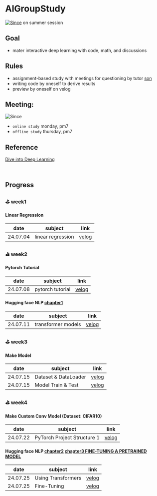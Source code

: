 # AIGroupStudy
[![Since](https://img.shields.io/badge/since-2024.06.30-6A5ACD.svg?&edge_flat=false)](https://github.com/boyamie/AIGroupStudy) on summer session

## Goal
- mater interactive deep learning with code, math, and discussions

## Rules
- assignment-based study with meetings for questioning by tutor [son](https://github.com/zespy5)
- writing code by oneself to derive results
- preview by oneself on velog

## Meeting:
![Since](https://img.shields.io/badge/동아리실A-PNUCSE-6A5ACD.svg?&edge_flat=false)
- `online study` monday, pm7
- `offline study` thursday, pm7

## Reference
[Dive into Deep Learning](https://ko.d2l.ai/index.html)

<br />

## Progress

### ⛳️ week1
#### Linear Regression

| date | subject | link                                                     | 
| ------ | --------- | ------------------------------------------------------------ |
| 24.07.04    | linear regression     | [velog](https://velog.io/@boyamie_/Linear-Regression)                 |

### ⛳️ week2
#### Pytorch Tutorial

| date | subject | link                                                     | 
| ------ | --------- | ------------------------------------------------------------ |
| 24.07.08    | pytorch tutorial     | [velog](https://velog.io/@boyamie_/python-PyTorch-Tutorial-Review)     |

#### Hugging face NLP [chapter1](https://huggingface.co/learn/nlp-course/en/chapter1/1 )
| date | subject | link                                                     | 
| ------ | --------- | ------------------------------------------------------------ |
| 24.07.11    | transformer models     | [velog](https://velog.io/@boyamie_/NLP-TRANSFORMER-MODELS)     |

### ⛳️ week3
#### Make Model

| date | subject | link                                                     | 
| ------ | --------- | ------------------------------------------------------------ |
| 24.07.15    | Dataset & DataLoader     | [velog](https://velog.io/@boyamie_/SSH-%EC%84%9C%EB%B2%84%EC%97%90%EC%84%9C-PyTorch%EB%A1%9C-FashionMNIST-%EB%8D%B0%EC%9D%B4%ED%84%B0%EC%85%8B-%EB%B6%88%EB%9F%AC%EC%98%A4%EA%B8%B0)     |
| 24.07.15    | Model Train & Test | [velog](https://velog.io/@boyamie_/SSH-%EC%84%9C%EB%B2%84%EC%97%90%EC%84%9C-PyTorch%EB%A1%9C-%EB%AA%A8%EB%8D%B8-%EC%A0%95%EC%9D%98-%ED%9B%88%EB%A0%A8-%ED%8F%89%EA%B0%80%ED%95%98%EA%B8%B0CNN-%EA%B8%B0%EB%B0%98%EC%9D%98-%EC%8B%A0%EA%B2%BD%EB%A7%9D-%EB%AA%A8%EB%8D%B8-%ED%99%9C%EC%84%B1%ED%99%94-%ED%95%A8%EC%88%98-%EB%B0%8F-%EB%93%9C%EB%A1%AD%EC%95%84%EC%9B%83)     |

### ⛳️ week4
#### Make Custom Conv Model (Dataset: CIFAR10)

| date | subject | link                                                     | 
| ------ | --------- | ------------------------------------------------------------ |
| 24.07.22    |  PyTorch Project Structure 1     | [velog](https://velog.io/@boyamie_/python-PyTorch-Project-Structure)|

#### Hugging face NLP [chapter2](https://huggingface.co/learn/nlp-course/ko/chapter2/4?fw=pt) [chapter3 FINE-TUNING A PRETRAINED MODEL](https://huggingface.co/learn/nlp-course/chapter3/2?fw=pt)
| date | subject | link                                                     | 
| ------ | --------- | ------------------------------------------------------------ |
| 24.07.25    |  Using Transformers     | [velog](https://velog.io/@boyamie_/python-PyTorch-Project-Structure)
| 24.07.25    |  Fine-Tuning     | [velog](https://velog.io/@boyamie_/NLP-FINE-TUNING-A-PRETRAINED-MODEL)
